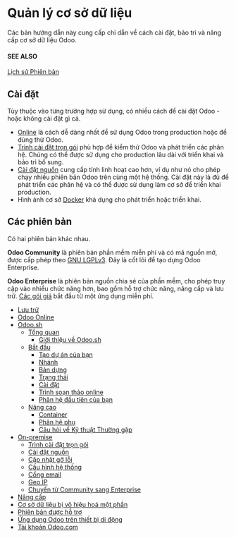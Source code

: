 # Quản lý cơ sở dữ liệu

Các bản hướng dẫn này cung cấp chỉ dẫn về cách cài đặt, bảo trì và nâng cấp cơ sở dữ liệu Odoo.

#### SEE ALSO
[Lịch sử Phiên bản](administration/supported_versions.md)

## Cài đặt

Tùy thuộc vào từng trường hợp sử dụng, có nhiều cách để cài đặt Odoo - hoặc không cài đặt gì cả.

- [Online](administration/odoo_online.md) là cách dễ dàng nhất để sử dụng Odoo trong production hoặc để dùng thử Odoo.
- [Trình cài đặt trọn gói](administration/on_premise/packages.md) phù hợp để kiểm thử Odoo và phát triển các phân hệ. Chúng có thể được sử dụng cho production lâu dài với triển khai và bảo trì bổ sung.
- [Cài đặt nguồn](administration/on_premise/source.md) cung cấp tính linh hoạt cao hơn, ví dụ như nó cho phép chạy nhiều phiên bản Odoo trên cùng một hệ thống. Cài đặt này là đủ để phát triển các phân hệ và có thể được sử dụng làm cơ sở để triển khai production.
- Hình ảnh cơ sở [Docker](https://hub.docker.com/_/odoo/) khả dụng cho phát triển hoặc triển khai.

<a id="install-editions"></a>

## Các phiên bản

Có hai phiên bản khác nhau.

**Odoo Community** là phiên bản phần mềm miễn phí và có mã nguồn mở, được cấp phép theo [GNU LGPLv3](https://github.com/odoo/odoo/blob/master/LICENSE). Đây là cốt lõi để tạo dựng Odoo Enterprise.

**Odoo Enterprise** là phiên bản nguồn chia sẻ của phần mềm, cho phép truy cập vào nhiều chức năng hơn, bao gồm hỗ trợ chức năng, nâng cấp và lưu trữ. [Các gói giá](https://www.odoo.com/pricing-plan) bắt đầu từ một ứng dụng miễn phí.

* [Lưu trữ](administration/hosting.md)
* [Odoo Online](administration/odoo_online.md)
* [Odoo.sh](administration/odoo_sh.md)
  * [Tổng quan](administration/odoo_sh/overview.md)
    * [Giới thiệu về Odoo.sh](administration/odoo_sh/overview/introduction.md)
  * [Bắt đầu](administration/odoo_sh/getting_started.md)
    * [Tạo dự án của bạn](administration/odoo_sh/getting_started/create.md)
    * [Nhánh](administration/odoo_sh/getting_started/branches.md)
    * [Bản dựng](administration/odoo_sh/getting_started/builds.md)
    * [Trạng thái](administration/odoo_sh/getting_started/status.md)
    * [Cài đặt](administration/odoo_sh/getting_started/settings.md)
    * [Trình soạn thảo online](administration/odoo_sh/getting_started/online-editor.md)
    * [Phân hệ đầu tiên của bạn](administration/odoo_sh/getting_started/first_module.md)
  * [Nâng cao](administration/odoo_sh/advanced.md)
    * [Container](administration/odoo_sh/advanced/containers.md)
    * [Phân hệ phụ](administration/odoo_sh/advanced/submodules.md)
    * [Câu hỏi về Kỹ thuật Thường gặp](administration/odoo_sh/advanced/frequent_technical_questions.md)
* [On-premise](administration/on_premise.md)
  * [Trình cài đặt trọn gói](administration/on_premise/packages.md)
  * [Cài đặt nguồn](administration/on_premise/source.md)
  * [Cập nhật gỡ lỗi](administration/on_premise/update.md)
  * [Cấu hình hệ thống](administration/on_premise/deploy.md)
  * [Cổng email](administration/on_premise/email_gateway.md)
  * [Geo IP](administration/on_premise/geo_ip.md)
  * [Chuyển từ Community sang Enterprise](administration/on_premise/community_to_enterprise.md)
* [Nâng cấp](administration/upgrade.md)
* [Cơ sở dữ liệu bị vô hiệu hoá một phần](administration/neutralized_database.md)
* [Phiên bản được hỗ trợ](administration/supported_versions.md)
* [Ứng dụng Odoo trên thiết bị di động](administration/mobile.md)
* [Tài khoản Odoo.com](administration/odoo_accounts.md)
